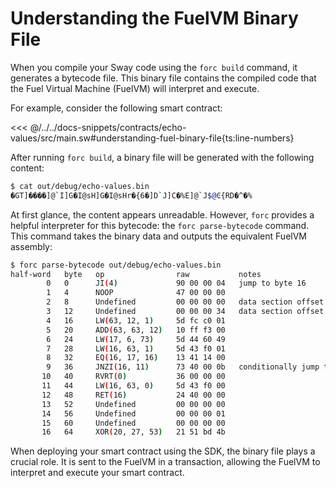 # Understanding the FuelVM Binary File

When you compile your Sway code using the `forc build` command, it generates a bytecode file. This binary file contains the compiled code that the Fuel Virtual Machine (FuelVM) will interpret and execute.

For example, consider the following smart contract:

<<< @/../../docs-snippets/contracts/echo-values/src/main.sw#understanding-fuel-binary-file{ts:line-numbers}

After running `forc build`, a binary file will be generated with the following content:

```sh
$ cat out/debug/echo-values.bin
�GT]����]@`I]G�I@sH]G�I@sHr�{6�]D`J]C�%E]@`J$@Ͼ{RD�^�%
```

At first glance, the content appears unreadable. However, `forc` provides a helpful interpreter for this bytecode: the `forc parse-bytecode` command. This command takes the binary data and outputs the equivalent FuelVM assembly:

```sh
$ forc parse-bytecode out/debug/echo-values.bin
half-word   byte   op                raw           notes
        0   0      JI(4)             90 00 00 04   jump to byte 16
        1   4      NOOP              47 00 00 00
        2   8      Undefined         00 00 00 00   data section offset lo (0)
        3   12     Undefined         00 00 00 34   data section offset hi (52)
        4   16     LW(63, 12, 1)     5d fc c0 01
        5   20     ADD(63, 63, 12)   10 ff f3 00
        6   24     LW(17, 6, 73)     5d 44 60 49
        7   28     LW(16, 63, 1)     5d 43 f0 01
        8   32     EQ(16, 17, 16)    13 41 14 00
        9   36     JNZI(16, 11)      73 40 00 0b   conditionally jump to byte 44
       10   40     RVRT(0)           36 00 00 00
       11   44     LW(16, 63, 0)     5d 43 f0 00
       12   48     RET(16)           24 40 00 00
       13   52     Undefined         00 00 00 00
       14   56     Undefined         00 00 00 01
       15   60     Undefined         00 00 00 00
       16   64     XOR(20, 27, 53)   21 51 bd 4b
```

When deploying your smart contract using the SDK, the binary file plays a crucial role. It is sent to the FuelVM in a transaction, allowing the FuelVM to interpret and execute your smart contract.
